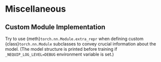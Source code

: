 # Miscellaneous

## Custom Module Implementation

Try to use {meth}`torch.nn.Module.extra_repr` when defining custom {class}`torch.nn.Module` subclasses to convey crucial information about the model. (The model structure is printed before training if `_NEQUIP_LOG_LEVEL=DEBUG` environment variable is set.)